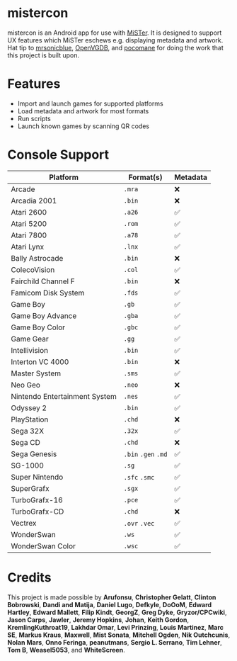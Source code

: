 # mistercon

mistercon is an Android app for use with [MiSTer](https://github.com/MiSTer-devel/Main_MiSTer/wiki). It is designed to support UX features which MiSTer eschews e.g. displaying metadata and artwork. Hat tip to [mrsonicblue](https://github.com/mrsonicblue), [OpenVGDB](https://github.com/OpenVGDB), and [pocomane](https://github.com/pocomane) for doing the work that this project is built upon.

# Features

* Import and launch games for supported platforms
* Load metadata and artwork for most formats
* Run scripts
* Launch known games by scanning QR codes

# Console Support

Platform  | Format(s) | Metadata
| - | - | - |
Arcade | `.mra` | :x:
Arcadia 2001 | `.bin` | :x:
Atari 2600 | `.a26` | :white_check_mark:
Atari 5200 | `.rom` | :white_check_mark:
Atari 7800 | `.a78` | :white_check_mark:
Atari Lynx | `.lnx` | :white_check_mark:
Bally Astrocade | `.bin` | :x:
ColecoVision | `.col` | :white_check_mark:
Fairchild Channel F | `.bin` | :x:
Famicom Disk System | `.fds` | :white_check_mark:
Game Boy | `.gb` | :white_check_mark:
Game Boy Advance | `.gba` | :white_check_mark:
Game Boy Color | `.gbc` | :white_check_mark:
Game Gear | `.gg` | :white_check_mark:
Intellivision | `.bin` | :white_check_mark:
Interton VC 4000 | `.bin` | :x:
Master System | `.sms` | :white_check_mark:
Neo Geo | `.neo` | :x:
Nintendo Entertainment System | `.nes` | :white_check_mark:
Odyssey 2 | `.bin` | :white_check_mark:
PlayStation | `.chd` | :x:
Sega 32X | `.32x` | :white_check_mark:
Sega CD | `.chd` | :x:
Sega Genesis | `.bin` `.gen` `.md` | :white_check_mark:
SG-1000 | `.sg` | :white_check_mark:
Super Nintendo | `.sfc` `.smc` | :white_check_mark:
SuperGrafx | `.sgx` | :white_check_mark:
TurboGrafx-16 | `.pce` | :white_check_mark:
TurboGrafx-CD | `.chd` | :x:
Vectrex | `.ovr` `.vec` | :white_check_mark:
WonderSwan | `.ws` | :white_check_mark:
WonderSwan Color | `.wsc` | :white_check_mark:

# Credits

This project is made possible by **Arufonsu**, **Christopher Gelatt**, **Clinton Bobrowski**, **Dandi and Matija**, **Daniel Lugo**, **Defkyle**, **DoOoM**, **Edward Hartley**, **Edward Mallett**, **Filip Kindt**, **GeorgZ**, **Greg Dyke**, **Gryzor/CPCwiki**, **Jason Carps**, **Jawler**, **Jeremy Hopkins**, **Johan**, **Keith Gordon**, **KremlingKuthroat19**, **Lakhdar Omar**, **Levi Prinzing**, **Louis Martinez**, **Marc SE**, **Markus Kraus**, **Maxwell**, **Mist Sonata**, **Mitchell Ogden**, **Nik Outchcunis**, **Nolan Mars**, **Onno Feringa**, **peanutmans**, **Sergio L. Serrano**, **Tim Lehner**, **Tom B**, **Weasel5053**, and **WhiteScreen**.
